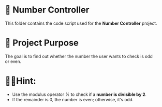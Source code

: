 # 📂 Number Controller

This folder contains the code script used for the **Number Controller** project.  

# 🎯 **Project Purpose**
The goal is to find out whether the number the user wants to check is odd or even.

# 🕵️‍♀️Hint:
- Use the modulus operator % to check if a **number is divisible by 2**.
- If the remainder is 0, the number is even; otherwise, it's odd.
